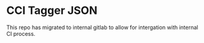 # CCI Tagger JSON

This repo has migrated to internal gitlab to allow for intergation with internal CI process.
